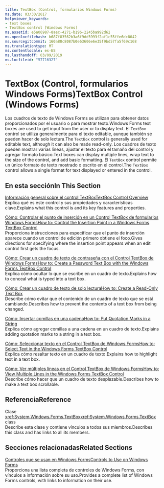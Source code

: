 ```yaml
---
title: TextBox (Control, formularios Windows Forms)
ms.date: 03/30/2017
helpviewer_keywords:
- text boxes
- TextBox control [Windows Forms]
ms.assetid: e5a06987-8aec-4271-b196-2245ba992d62
ms.openlocfilehash: b687f83562b3a6f9dd5993f2af1c55ffe6dc8042
ms.sourcegitcommit: 160a88c8087b0e63606e6e35f9bd57fa5f69c168
ms.translationtype: MT
ms.contentlocale: es-ES
ms.lasthandoff: 03/09/2019
ms.locfileid: "57716327"
---
```

# <a name="textbox-control-windows-forms"></a><span data-ttu-id="7e225-102">TextBox (Control, formularios Windows Forms)</span><span class="sxs-lookup"><span data-stu-id="7e225-102">TextBox Control (Windows Forms)</span></span>
<span data-ttu-id="7e225-103">Los cuadros de texto de Windows Forms se utilizan para obtener datos proporcionados por el usuario o para mostrar texto.</span><span class="sxs-lookup"><span data-stu-id="7e225-103">Windows Forms text boxes are used to get input from the user or to display text.</span></span> <span data-ttu-id="7e225-104">El `TextBox` control se utiliza generalmente para el texto editable, aunque también se pueden hacer de solo lectura.</span><span class="sxs-lookup"><span data-stu-id="7e225-104">The `TextBox` control is generally used for editable text, although it can also be made read-only.</span></span> <span data-ttu-id="7e225-105">Los cuadros de texto pueden mostrar varias líneas, ajustar el texto para el tamaño del control y agregar formato básico.</span><span class="sxs-lookup"><span data-stu-id="7e225-105">Text boxes can display multiple lines, wrap text to the size of the control, and add basic formatting.</span></span> <span data-ttu-id="7e225-106">El `TextBox` control permite un único formato de texto mostrado o escrito en el control.</span><span class="sxs-lookup"><span data-stu-id="7e225-106">The `TextBox` control allows a single format for text displayed or entered in the control.</span></span>  
  
## <a name="in-this-section"></a><span data-ttu-id="7e225-107">En esta sección</span><span class="sxs-lookup"><span data-stu-id="7e225-107">In This Section</span></span>  
 [<span data-ttu-id="7e225-108">Información general sobre el control TextBox</span><span class="sxs-lookup"><span data-stu-id="7e225-108">TextBox Control Overview</span></span>](textbox-control-overview-windows-forms.md)  
 <span data-ttu-id="7e225-109">Explica qué es este control y sus propiedades y características clave.</span><span class="sxs-lookup"><span data-stu-id="7e225-109">Explains what this control is and its key features and properties.</span></span>  
  
 [<span data-ttu-id="7e225-110">Cómo: Controlar el punto de inserción en un Control TextBox de formularios Windows Forms</span><span class="sxs-lookup"><span data-stu-id="7e225-110">How to: Control the Insertion Point in a Windows Forms TextBox Control</span></span>](how-to-control-the-insertion-point-in-a-windows-forms-textbox-control.md)  
 <span data-ttu-id="7e225-111">Proporciona instrucciones para especificar que el punto de inserción aparece cuando un control de edición primero obtiene el foco.</span><span class="sxs-lookup"><span data-stu-id="7e225-111">Gives directions for specifying where the insertion point appears when an edit control first gets the focus.</span></span>  
  
 [<span data-ttu-id="7e225-112">Cómo: Crear un cuadro de texto de contraseña con el Control TextBox de Windows Forms</span><span class="sxs-lookup"><span data-stu-id="7e225-112">How to: Create a Password Text Box with the Windows Forms TextBox Control</span></span>](how-to-create-a-password-text-box-with-the-windows-forms-textbox-control.md)  
 <span data-ttu-id="7e225-113">Explica cómo ocultar lo que se escribe en un cuadro de texto.</span><span class="sxs-lookup"><span data-stu-id="7e225-113">Explains how to conceal what is typed into a text box.</span></span>  
  
 [<span data-ttu-id="7e225-114">Cómo: Crear un cuadro de texto de solo lectura</span><span class="sxs-lookup"><span data-stu-id="7e225-114">How to: Create a Read-Only Text Box</span></span>](how-to-create-a-read-only-text-box-windows-forms.md)  
 <span data-ttu-id="7e225-115">Describe cómo evitar que el contenido de un cuadro de texto que se está cambiando.</span><span class="sxs-lookup"><span data-stu-id="7e225-115">Describes how to prevent the contents of a text box from being changed.</span></span>  
  
 [<span data-ttu-id="7e225-116">Cómo: Insertar comillas en una cadena</span><span class="sxs-lookup"><span data-stu-id="7e225-116">How to: Put Quotation Marks in a String</span></span>](how-to-put-quotation-marks-in-a-string-windows-forms.md)  
 <span data-ttu-id="7e225-117">Explica cómo agregar comillas a una cadena en un cuadro de texto.</span><span class="sxs-lookup"><span data-stu-id="7e225-117">Explains adding quotation marks to a string in a text box.</span></span>  
  
 [<span data-ttu-id="7e225-118">Cómo: Seleccionar texto en el Control TextBox de Windows Forms</span><span class="sxs-lookup"><span data-stu-id="7e225-118">How to: Select Text in the Windows Forms TextBox Control</span></span>](how-to-select-text-in-the-windows-forms-textbox-control.md)  
 <span data-ttu-id="7e225-119">Explica cómo resaltar texto en un cuadro de texto.</span><span class="sxs-lookup"><span data-stu-id="7e225-119">Explains how to highlight text in a text box.</span></span>  
  
 [<span data-ttu-id="7e225-120">Cómo: Ver múltiples líneas en el Control TextBox de Windows Forms</span><span class="sxs-lookup"><span data-stu-id="7e225-120">How to: View Multiple Lines in the Windows Forms TextBox Control</span></span>](how-to-view-multiple-lines-in-the-windows-forms-textbox-control.md)  
 <span data-ttu-id="7e225-121">Describe cómo hacer que un cuadro de texto desplazable.</span><span class="sxs-lookup"><span data-stu-id="7e225-121">Describes how to make a text box scrollable.</span></span>  
  
## <a name="reference"></a><span data-ttu-id="7e225-122">Referencia</span><span class="sxs-lookup"><span data-stu-id="7e225-122">Reference</span></span>  
 <span data-ttu-id="7e225-123">Clase <xref:System.Windows.Forms.TextBox></span><span class="sxs-lookup"><span data-stu-id="7e225-123"><xref:System.Windows.Forms.TextBox> class</span></span>  
 <span data-ttu-id="7e225-124">Describe esta clase y contiene vínculos a todos sus miembros.</span><span class="sxs-lookup"><span data-stu-id="7e225-124">Describes this class and has links to all its members.</span></span>  
  
## <a name="related-sections"></a><span data-ttu-id="7e225-125">Secciones relacionadas</span><span class="sxs-lookup"><span data-stu-id="7e225-125">Related Sections</span></span>  
 [<span data-ttu-id="7e225-126">Controles que se usan en Windows Forms</span><span class="sxs-lookup"><span data-stu-id="7e225-126">Controls to Use on Windows Forms</span></span>](controls-to-use-on-windows-forms.md)  
 <span data-ttu-id="7e225-127">Proporciona una lista completa de controles de Windows Forms, con vínculos a información sobre su uso.</span><span class="sxs-lookup"><span data-stu-id="7e225-127">Provides a complete list of Windows Forms controls, with links to information on their use.</span></span>
